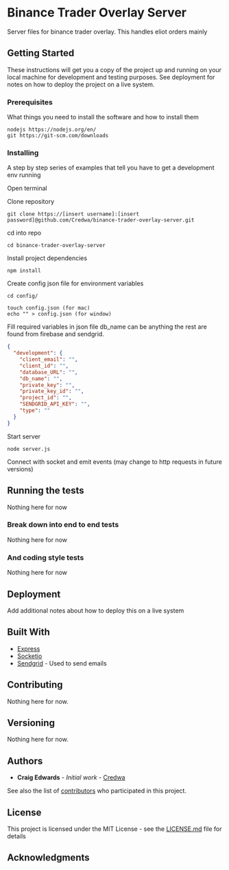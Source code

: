 # Binance Trader Overlay Server

Server files for binance trader overlay. This handles eliot orders mainly

## Getting Started

These instructions will get you a copy of the project up and running on your local machine for development and testing purposes. See deployment for notes on how to deploy the project on a live system.

### Prerequisites

What things you need to install the software and how to install them

```
nodejs https://nodejs.org/en/
git https://git-scm.com/downloads
```

### Installing

A step by step series of examples that tell you have to get a development env running

Open terminal

Clone repository

```
git clone https://[insert username]:[insert password]@github.com/Credwa/binance-trader-overlay-server.git
```

cd into repo

```
cd binance-trader-overlay-server
```

Install project dependencies

```
npm install
```

Create config json file for environment variables

```
cd config/

touch config.json (for mac)
echo "" > config.json (for window)
```

Fill required variables in json file db_name can be anything the rest are found from firebase and sendgrid.

```json
{
  "development": {
    "client_email": "",
    "client_id": "",
    "database_URL": "",
    "db_name": "",
    "private_key": "",
    "private_key_id": "",
    "project_id": "",
    "SENDGRID_API_KEY": "",
    "type": ""
  }
}
```

Start server

```
node server.js
```

Connect with socket and emit events (may change to http requests in future versions)

## Running the tests

Nothing here for now

### Break down into end to end tests

Nothing here for now

### And coding style tests

Nothing here for now

## Deployment

Add additional notes about how to deploy this on a live system

## Built With

* [Express](https://expressjs.com/)
* [Socketio](https://socket.io/)
* [Sendgrid](https://sendgrid.com) - Used to send emails

## Contributing

Nothing here for now.

## Versioning

Nothing here for now.

## Authors

* **Craig Edwards** - *Initial work* - [Credwa](https://github.com/credwa)

See also the list of [contributors](https://github.com/credwa/binance-trader-overlay-server/contributors) who participated in this project.

## License

This project is licensed under the MIT License - see the [LICENSE.md](LICENSE.md) file for details

## Acknowledgments